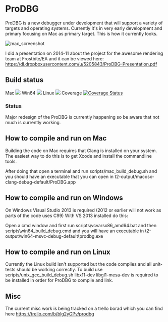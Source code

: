 ProDBG
======

ProDBG is a new debugger under development that will support a variety of targets and operating systems. Currently it's in very early development and primary focusing on Mac as primary target. This is how it currently looks.

![mac_screenshot](https://raw.githubusercontent.com/emoon/ProDBG/master/data/screens/mac_screenshot.png)

I did a presentation on 2014-11 about the project for the awesome rendering team at Frostbite/EA and it can be viewed here: https://dl.dropboxusercontent.com/u/5205843/ProDBG-Presentation.pdf 

## Build status

Mac <img src="http://zenic.org:8111/app/rest/builds/buildType:(id:ProDBG_Mac)/statusIcon"/></a> Win64 <img src="http://zenic.org:8111/app/rest/builds/buildType:(id:ProDBG_Win64)/statusIcon"/></a> Linux <img src="http://zenic.org:8111/app/rest/builds/buildType:(id:ProDBG_Linux)/statusIcon"/></a> Coverage [![Coverage Status](https://img.shields.io/coveralls/emoon/ProDBG.svg)](https://coveralls.io/r/emoon/ProDBG)


### Status

Major redesign of the ProDBG is currently happening so be aware that not much is currently working.

## How to compile and run on Mac

Building the code on Mac requires that Clang is installed on your system. The easiest way to do this is to get Xcode and install the commandline tools.

After doing that open a terminal and run scripts/mac_build_debug.sh and you should have an executable that you can open in t2-output/macosx-clang-debug-default/ProDBG.app

## How to compile and run on Windows

On Windows Visual Studio 2013 is required (2012 or earlier will not work as parts of the code uses C99) With VS 2013 installed do this:

Open a cmd window and first run scripts\vcvarsx86_amd64.bat and then scripts\win64_build_debug.cmd and you will have an executable in t2-output\win64-msvc-debug-default\prodbg.exe

## How to compile and run on Linux

Currently the Linux build isn't supported but the code complies and all unit-tests should be working correctly. To build use scripts/unix_gcc_build_debug.sh libx11-dev libgl1-mesa-dev is required to be installed in order for ProDBG to compile and link.

## Misc

The current misc work is being tracked on a trello borad which you can find here https://trello.com/b/blg2yGPv/prodbg


